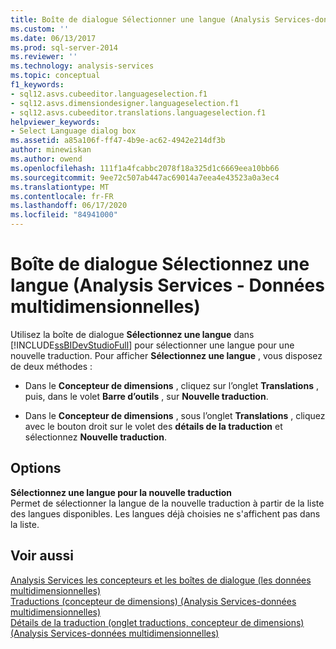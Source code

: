 ```yaml
---
title: Boîte de dialogue Sélectionner une langue (Analysis Services-données multidimensionnelles) | Microsoft Docs
ms.custom: ''
ms.date: 06/13/2017
ms.prod: sql-server-2014
ms.reviewer: ''
ms.technology: analysis-services
ms.topic: conceptual
f1_keywords:
- sql12.asvs.cubeeditor.languageselection.f1
- sql12.asvs.dimensiondesigner.languageselection.f1
- sql12.asvs.cubeeditor.translations.languageselection.f1
helpviewer_keywords:
- Select Language dialog box
ms.assetid: a85a106f-ff47-4b9e-ac62-4942e214df3b
author: minewiskan
ms.author: owend
ms.openlocfilehash: 111f1a4fcabbc2078f18a325d1c6669eea10bb66
ms.sourcegitcommit: 9ee72c507ab447ac69014a7eea4e43523a0a3ec4
ms.translationtype: MT
ms.contentlocale: fr-FR
ms.lasthandoff: 06/17/2020
ms.locfileid: "84941000"
---
```

# <a name="select-language-dialog-box-analysis-services---multidimensional-data"></a>Boîte de dialogue Sélectionnez une langue (Analysis Services - Données multidimensionnelles)
  Utilisez la boîte de dialogue **Sélectionnez une langue** dans [!INCLUDE[ssBIDevStudioFull](../includes/ssbidevstudiofull-md.md)] pour sélectionner une langue pour une nouvelle traduction. Pour afficher **Sélectionnez une langue** , vous disposez de deux méthodes :  
  
-   Dans le **Concepteur de dimensions** , cliquez sur l’onglet **Translations** , puis, dans le volet **Barre d’outils** , sur **Nouvelle traduction**.  
  
-   Dans le **Concepteur de dimensions** , sous l’onglet **Translations** , cliquez avec le bouton droit sur le volet des **détails de la traduction** et sélectionnez **Nouvelle traduction**.  
  
## <a name="options"></a>Options  
 **Sélectionnez une langue pour la nouvelle traduction**  
 Permet de sélectionner la langue de la nouvelle traduction à partir de la liste des langues disponibles. Les langues déjà choisies ne s'affichent pas dans la liste.  
  
## <a name="see-also"></a>Voir aussi  
 [Analysis Services les concepteurs et les boîtes de dialogue &#40;les données multidimensionnelles&#41;](analysis-services-designers-and-dialog-boxes-multidimensional-data.md)   
 [Traductions &#40;concepteur de dimensions&#41; &#40;Analysis Services-données multidimensionnelles&#41;](translations-dimension-designer-analysis-services-multidimensional-data.md)   
 [Détails de la traduction &#40;onglet traductions, concepteur de dimensions&#41; &#40;Analysis Services-données multidimensionnelles&#41;](translation-details-dimension-designer-analysis-services-multidimensional-data.md)  
  
  

